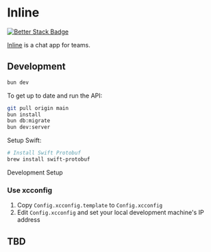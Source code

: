 # Inline

[![Better Stack Badge](https://uptime.betterstack.com/status-badges/v2/monitor/1murw.svg)](https://uptime.betterstack.com/?utm_source=status_badge)

[Inline](https://inline.chat) is a chat app for teams.

## Development

```sh
bun dev
```

To get up to date and run the API:

```sh
git pull origin main
bun install
bun db:migrate
bun dev:server
```

Setup Swift:

```sh
# Install Swift Protobuf
brew install swift-protobuf
```

Development Setup

### Use xcconfig

1. Copy `Config.xcconfig.template` to `Config.xcconfig`
2. Edit `Config.xcconfig` and set your local development machine's IP address

## TBD
